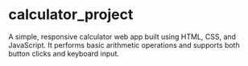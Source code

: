 # calculator_project
A simple, responsive calculator web app built using HTML, CSS, and JavaScript. It performs basic arithmetic operations and supports both button clicks and keyboard input.
